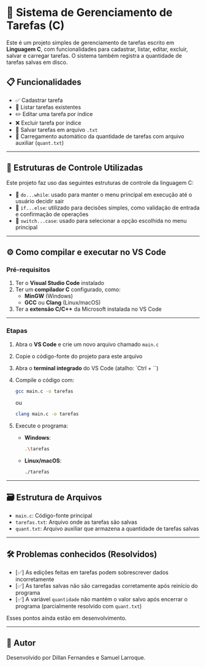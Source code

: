 
# 📝 Sistema de Gerenciamento de Tarefas (C)

Este é um projeto simples de gerenciamento de tarefas escrito em **Linguagem C**, com funcionalidades para cadastrar, listar, editar, excluir, salvar e carregar tarefas. O sistema também registra a quantidade de tarefas salvas em disco.

## 📋 Funcionalidades

- ✅ Cadastrar tarefa  
- 📄 Listar tarefas existentes  
- ✏️ Editar uma tarefa por índice  
- ❌ Excluir tarefa por índice  
- 💾 Salvar tarefas em arquivo `.txt`  
- 🔁 Carregamento automático da quantidade de tarefas com arquivo auxiliar (`quant.txt`)  

---

## 🧠 Estruturas de Controle Utilizadas

Este projeto faz uso das seguintes estruturas de controle da linguagem C:

- 🔁 `do...while`: usado para manter o menu principal em execução até o usuário decidir sair  
- 🔀 `if...else`: utilizado para decisões simples, como validação de entrada e confirmação de operações  
- 🧭 `switch...case`: usado para selecionar a opção escolhida no menu principal

---

## ⚙️ Como compilar e executar no VS Code

### Pré-requisitos

1. Ter o **Visual Studio Code** instalado  
2. Ter um **compilador C** configurado, como:  
   - **MinGW** (Windows)  
   - **GCC** ou **Clang** (Linux/macOS)  
3. Ter a **extensão C/C++** da Microsoft instalada no VS Code  

---

### Etapas

1. Abra o **VS Code** e crie um novo arquivo chamado `main.c`  
2. Copie o código-fonte do projeto para este arquivo  
3. Abra o **terminal integrado** do VS Code (atalho: `Ctrl + ``)  
4. Compile o código com:

   ```bash
   gcc main.c -o tarefas
   ```

   ou

   ```bash
   clang main.c -o tarefas
   ```

5. Execute o programa:

   - **Windows**:

     ```bash
     .\tarefas
     ```

   - **Linux/macOS**:

     ```bash
     ./tarefas
     ```

---

## 🗃️ Estrutura de Arquivos

- `main.c`: Código-fonte principal  
- `tarefas.txt`: Arquivo onde as tarefas são salvas  
- `quant.txt`: Arquivo auxiliar que armazena a quantidade de tarefas salvas  

---

## 🛠️ Problemas conhecidos (Resolvidos)

- [✅] As edições feitas em tarefas podem sobrescrever dados incorretamente  
- [✅] As tarefas salvas não são carregadas corretamente após reinício do programa  
- [✅] A variável `quantidade` não mantém o valor salvo após encerrar o programa (parcialmente resolvido com `quant.txt`)  

Esses pontos ainda estão em desenvolvimento.

---

## 👤 Autor

Desenvolvido por Dillan Fernandes e Samuel Larroque.
